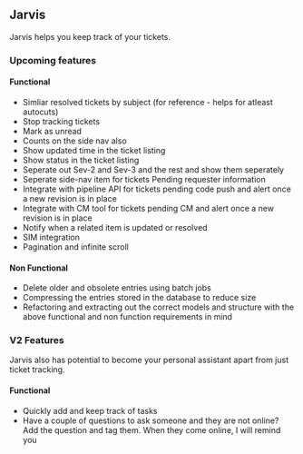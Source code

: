 ## Jarvis

Jarvis helps you keep track of your tickets.

### Upcoming features

#### Functional

* Simliar resolved tickets by subject (for reference - helps for atleast autocuts)
* Stop tracking tickets 
* Mark as unread
* Counts on the side nav also
* Show updated time in the ticket listing
* Show status in the ticket listing
* Seperate out Sev-2 and Sev-3 and the rest and show them seperately
* Seperate side-nav item for tickets Pending requester information
* Integrate with pipeline API for tickets pending code push and alert once a new revision is in place
* Integrate with CM tool for tickets pending CM and alert once a new revision is in place
* Notify when a related item is updated or resolved
* SIM integration
* Pagination and infinite scroll

#### Non Functional

* Delete older and obsolete entries using batch jobs
* Compressing the entries stored in the database to reduce size
* Refactoring and extracting out the correct models and structure with the above functional and non function requirements in mind

### V2 Features

Jarvis also has potential to become your personal assistant apart from just ticket tracking.

#### Functional

* Quickly add and keep track of tasks
* Have a couple of questions to ask someone and they are not online? Add the question and tag them. When they come online, I will remind you
